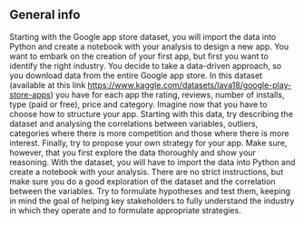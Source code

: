 ## General info

Starting with the Google app store dataset, you will import the data into Python and create a notebook with your analysis to design a new app.
You want to embark on the creation of your first app, but first you want to identify the right industry. You decide to take a data-driven approach, so you download data from the entire Google app store. In this dataset (available at this link https://www.kaggle.com/datasets/lava18/google-play-store-apps) you have for each app the rating, reviews, number of installs, type (paid or free), price and category.
Imagine now that you have to choose how to structure your app. Starting with this data, try describing the dataset and analysing the correlations between variables, outliers, categories where there is more competition and those where there is more interest. Finally, try to propose your own strategy for your app. 
Make sure, however, that you first explore the data thoroughly and show your reasoning.
With the dataset, you will have to import the data into Python and create a notebook with your analysis.
There are no strict instructions, but make sure you do a good exploration of the dataset and the correlation between the variables. 
Try to formulate hypotheses and test them, keeping in mind the goal of helping key stakeholders to fully understand the industry in which they operate and to formulate appropriate strategies.
